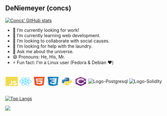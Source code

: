 ## DeNiemeyer (concs)

[![Concs' GitHub stats](https://github-readme-stats.vercel.app/api?username=concs-niemeyer&count_private=true&show_icons=true&theme=radical)](https://github.com/concs-niemeyer/github-readme-stats)
 
- 🔭 I’m currently looking for work!
- 🌱 I’m currently learning web development.
- 👯 I’m looking to collaborate with social causes.
- 🤔 I’m looking for help with the laundry.
- 💬 Ask me about the universe.
- 😄 Pronouns: He, His, Mr.
- ⚡ Fun fact: I'm a Linux user (Fedora & Debian ❤️)

<div style="display: inline_block"><br>
  <img align="center" alt="Logo-Js" height="30" width="40" src="https://raw.githubusercontent.com/devicons/devicon/master/icons/javascript/javascript-plain.svg">
  <img align="center" alt="Logo-React" height="30" width="40" src="https://raw.githubusercontent.com/devicons/devicon/master/icons/react/react-original.svg">
  <img align="center" alt="Logo-HTML" height="30" width="40" src="https://raw.githubusercontent.com/devicons/devicon/master/icons/html5/html5-original.svg">
  <img align="center" alt="Logo-CSS" height="30" width="40" src="https://raw.githubusercontent.com/devicons/devicon/master/icons/css3/css3-original.svg">
  <img align="center" alt="Logo-Python" height="30" width="40" src="https://raw.githubusercontent.com/devicons/devicon/master/icons/python/python-original.svg">
  <img align="center" alt="Logo-Csharp" height="30" width="40" src="https://raw.githubusercontent.com/devicons/devicon/master/icons/csharp/csharp-original.svg">
  <img align="center" alt="Logo-Postgresql" height="30" width="40" 
 src="https://cdn.jsdelivr.net/gh/devicons/devicon@latest/icons/postgresql/postgresql-original.svg" /> 
  <img align="center" alt="Logo-Solidity" height="30" width="40"  src="https://cdn.jsdelivr.net/gh/devicons/devicon@latest/icons/solidity/solidity-original.svg" />
          
          
</div>
<br>

[![Top Langs](https://github-readme-stats.vercel.app/api/top-langs/?username=concs-niemeyer&layout=compact)](https://github.com/concs-niemeyer/github-readme-stats)


<div id="nft" style="position:relative; width:100%; max-width:600px; margin:auto;">
  <img src="https://github.com/concs-niemeyer/album-NFT/blob/main/15a4574749a4f5698cea2256d5137c83.png" style="width:100%; position:absolute; top:0; left:0; opacity:1; transition:opacity 1s;">
</div>
